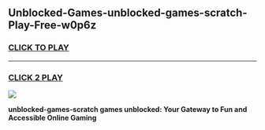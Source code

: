 
## Unblocked-Games-unblocked-games-scratch-Play-Free-w0p6z
<h3>
<a href="https://premium76.site?title=unblocked-games-scratch&ref=18A">CLICK TO PLAY</a></h3>
<hr>

<h3>
<a href="https://premium76.site?title=unblocked-games-scratch&ref=18A">CLICK 2 PLAY</a>
  
</h3>

<a href="https://premium76.site?title=unblocked-games-scratch&ref=18A"><img src="https://clearcache.store/games.png"></a>


**unblocked-games-scratch games unblocked: Your Gateway to Fun and Accessible Online Gaming**

